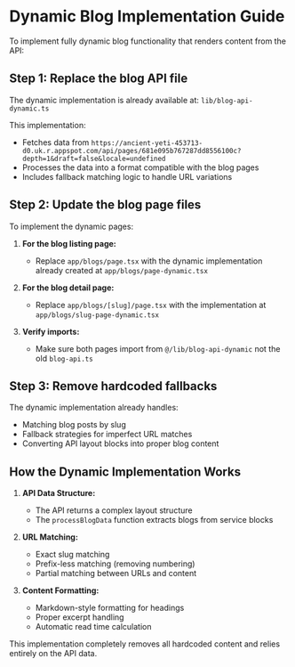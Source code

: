 # Dynamic Blog Implementation Guide

To implement fully dynamic blog functionality that renders content from the API:

## Step 1: Replace the blog API file
The dynamic implementation is already available at:
`lib/blog-api-dynamic.ts`

This implementation:
- Fetches data from `https://ancient-yeti-453713-d0.uk.r.appspot.com/api/pages/681e095b767287dd8556100c?depth=1&draft=false&locale=undefined`
- Processes the data into a format compatible with the blog pages
- Includes fallback matching logic to handle URL variations

## Step 2: Update the blog page files
To implement the dynamic pages:

1. **For the blog listing page:**
   - Replace `app/blogs/page.tsx` with the dynamic implementation already created at `app/blogs/page-dynamic.tsx`

2. **For the blog detail page:**
   - Replace `app/blogs/[slug]/page.tsx` with the implementation at `app/blogs/slug-page-dynamic.tsx`

3. **Verify imports:**
   - Make sure both pages import from `@/lib/blog-api-dynamic` not the old `blog-api.ts`

## Step 3: Remove hardcoded fallbacks
The dynamic implementation already handles:
- Matching blog posts by slug
- Fallback strategies for imperfect URL matches
- Converting API layout blocks into proper blog content

## How the Dynamic Implementation Works

1. **API Data Structure:**
   - The API returns a complex layout structure
   - The `processBlogData` function extracts blogs from service blocks

2. **URL Matching:**
   - Exact slug matching
   - Prefix-less matching (removing numbering)
   - Partial matching between URLs and content

3. **Content Formatting:**
   - Markdown-style formatting for headings
   - Proper excerpt handling
   - Automatic read time calculation

This implementation completely removes all hardcoded content and relies entirely on the API data.
